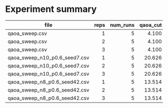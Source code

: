 # Experiment summary

| file | reps | num_runs | qaoa_cut | sa_cut | exact_cut | note | qaoa_time_s |
|---|---:|---:|---:|---:|---:|:--:|---:|
| qaoa_sweep.csv | 1 | 5 | 4.100 | 4.100 | 4.100 | ✅=opt | 2.93 |
| qaoa_sweep.csv | 2 | 5 | 4.100 | 4.100 | 4.100 | ✅=opt | 8.00 |
| qaoa_sweep.csv | 3 | 5 | 4.100 | 4.100 | 4.100 | ✅=opt | 31.58 |
| qaoa_sweep_n10_p0.6_seed7.csv | 1 | 5 | 20.626 | 20.626 | 20.626 | ✅=opt | 19.55 |
| qaoa_sweep_n10_p0.6_seed7.csv | 2 | 5 | 20.626 | 20.626 | 20.626 | ✅=opt | 54.97 |
| qaoa_sweep_n10_p0.6_seed7.csv | 3 | 5 | 20.626 | 20.626 | 20.626 | ✅=opt | 238.45 |
| qaoa_sweep_n8_p0.6_seed42.csv | 1 | 5 | 13.514 | 13.514 | 13.514 | ✅=opt | 9.65 |
| qaoa_sweep_n8_p0.6_seed42.csv | 2 | 5 | 13.514 | 13.514 | 13.514 | ✅=opt | 24.32 |
| qaoa_sweep_n8_p0.6_seed42.csv | 3 | 5 | 13.514 | 13.514 | 13.514 | ✅=opt | 71.22 |
